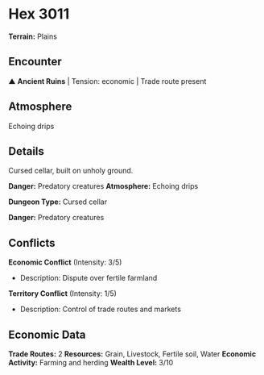 # Hex 3011

**Terrain:** Plains

## Encounter
▲ **Ancient Ruins** | Tension: economic | Trade route present

## Atmosphere
Echoing drips

## Details
Cursed cellar, built on unholy ground.

**Danger:** Predatory creatures
**Atmosphere:** Echoing drips



**Dungeon Type:** Cursed cellar

**Danger:** Predatory creatures

## Conflicts
**Economic Conflict** (Intensity: 3/5)
- Description: Dispute over fertile farmland

**Territory Conflict** (Intensity: 1/5)
- Description: Control of trade routes and markets

## Economic Data
**Trade Routes:** 2
**Resources:** Grain, Livestock, Fertile soil, Water
**Economic Activity:** Farming and herding
**Wealth Level:** 3/10
